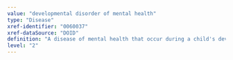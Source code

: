 ```yaml
---
value: "developmental disorder of mental health"
type: "Disease"
xref-identifier: "0060037"
xref-dataSource: "DOID"
definition: "A disease of mental health that occur during a child's developmental period between birth and age 18 resulting in retarding of the child's psychological or physical development."
level: "2"
---
```

